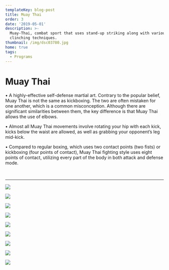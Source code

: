 ```yaml
---
templateKey: blog-post
title: Muay Thai
order: 3
date: '2019-05-01'
description: >-
  Muay-Thai, combat sport that uses stand-up striking along with various
  clinching techniques. 
thumbnail: /img/dsc03780.jpg
home: true
tags:
  - Programs
---
```

# Muay Thai

• A highly-effective self-defense martial art. Contrary to the popular belief, Muay Thai is not the same as kickboxing. The two are often mistaken for one another, which is a common misconception. Although there are significant similarities between them, the key difference is that Muay Thai allows the use of elbows.

• Almost all Muay Thai movements involve rotating your hip with each kick, kicks below the waist are allowed, as well as grabbing your opponent’s leg mid-kick.

• Compared to regular boxing, which uses two contact points (two fists) or kickboxing (four points of contact), Muay Thai fighting style uses eight points of contact, utilizing every part of the body in both attack and defense mode.

<br>

- - -

![](/img/dsc02721.jpg)

![](/img/dsc07111.jpg)

![](/img/dsc02596.jpg)

![](/img/dsc02491.jpg)

![](/img/dsc07751.jpg)

![](/img/dsc03849.jpg)

![](/img/dsc01817.jpg)

![](/img/dsc0771.jpg)

![](/img/dsc03804.jpg)
